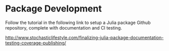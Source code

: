 
# Package Development

Follow the tutorial in the following link to setup a Julia package Github repository, complete with documentation and CI testing.

http://www.stochasticlifestyle.com/finalizing-julia-package-documentation-testing-coverage-publishing/
